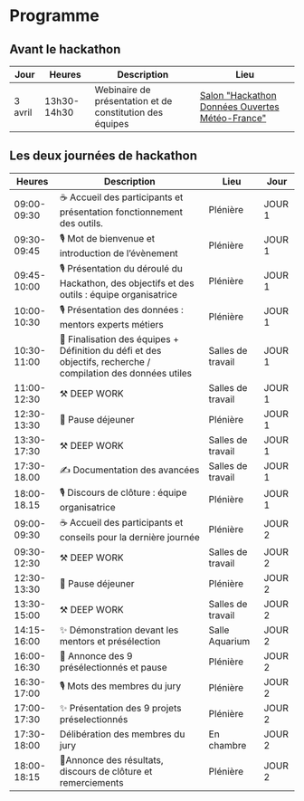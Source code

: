 # Programme

## Avant le hackathon

| Jour     | Heures      | Description                                              | Lieu                                                                                                                                                                   |
| -------- | ----------- | -------------------------------------------------------- | ---------------------------------------------------------------------------------------------------------------------------------------------------------------------- |
| 3 avril  | 13h30-14h30 | Webinaire de présentation et de constitution des équipes | [Salon "Hackathon Données Ouvertes Météo-France"](https://webinaire.numerique.gouv.fr/meeting/signin/31695/creator/1000/hash/071b39912b67c3d37dfc33e6f5f5fd83753187fc) |

## Les deux journées de hackathon

| Heures      | Description                                                                                                   | Lieu              | Jour   |
| ----------- | ------------------------------------------------------------------------------------------------------------- | ----------------- | ------ |
| 09:00-09:30 | ☕️ Accueil des participants et présentation fonctionnement des outils.                                        | Plénière          | JOUR 1 |
| 09:30-09:45 | 🎙 Mot de bienvenue et introduction de l’évènement                                                            | Plénière          | JOUR 1 |
| 09:45-10:00 | 🎙 Présentation du déroulé du Hackathon, des objectifs et des outils : équipe organisatrice                   | Plénière          | JOUR 1 |
| 10:00-10:30 | 🎙 Présentation des données : mentors experts métiers                                                         | Plénière          | JOUR 1 |
| 10:30-11:00 | 💭 Finalisation des équipes + Définition du défi et des objectifs, recherche / compilation des données utiles | Salles de travail | JOUR 1 |
| 11:00-12:30 | ⚒ DEEP WORK                                                                                                   | Salles de travail | JOUR 1 |
| 12:30-13:30 | 🍜 Pause déjeuner                                                                                             | Plénière          | JOUR 1 |
| 13:30-17:30 | ⚒ DEEP WORK                                                                                                   | Salles de travail | JOUR 1 |
| 17:30-18.00 | ✍️ Documentation des avancées                                                                                 | Salles de travail | JOUR 1 |
| 18:00-18.15 | 🎙 Discours de clôture : équipe organisatrice                                                                 | Plénière          | JOUR 1 |
| 09:00-09:30 | ☕️ Accueil des participants et conseils pour la dernière journée                                              | Plénière          | JOUR 2 |
| 09:30-12:30 | ⚒ DEEP WORK                                                                                                   | Salles de travail | JOUR 2 |
| 12:30-13:30 | 🍜 Pause déjeuner                                                                                             | Plénière          | JOUR 2 |
| 13:30-15:00 | ⚒ DEEP WORK                                                                                                   | Salles de travail | JOUR 2 |
| 14:15-16:00 | ✨ Démonstration devant les mentors et présélection                                                            | Salle Aquarium    | JOUR 2 |
| 16:00-16:30 | 🥁 Annonce des 9 présélectionnés et pause                                                                     | Plénière          | JOUR 2 |
| 16:30-17:00 | 🎙 Mots des membres du jury                                                                                   | Plénière          | JOUR 2 |
| 17:00-17:30 | ✨ Présentation des 9 projets préselectionnés                                                                  | Plénière          | JOUR 2 |
| 17:30-18:00 | Délibération des membres du jury                                                                              | En chambre        | JOUR 2 |
| 18:00-18:15 | 🥁Annonce des résultats, discours de clôture et remerciements                                                 | Plénière          | JOUR 2 |
